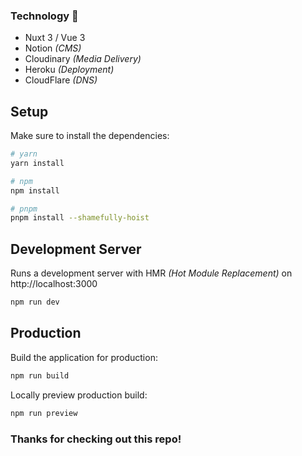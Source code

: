 ### Technology 🚀

- Nuxt 3 / Vue 3
- Notion _(CMS)_
- Cloudinary _(Media Delivery)_
- Heroku _(Deployment)_
- CloudFlare _(DNS)_

## Setup

Make sure to install the dependencies:

```bash
# yarn
yarn install

# npm
npm install

# pnpm
pnpm install --shamefully-hoist
```

## Development Server

Runs a development server with HMR _(Hot Module Replacement)_ on http://localhost:3000

```bash
npm run dev
```

## Production

Build the application for production:

```bash
npm run build
```

Locally preview production build:

```bash
npm run preview
```

### Thanks for checking out this repo!
